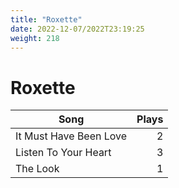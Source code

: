 ```yaml
---
title: "Roxette"
date: 2022-12-07/2022T23:19:25
weight: 218
---
```


# Roxette

 Song | Plays 
----- | -----:
It Must Have Been Love | 2
Listen To Your Heart | 3
The Look | 1
